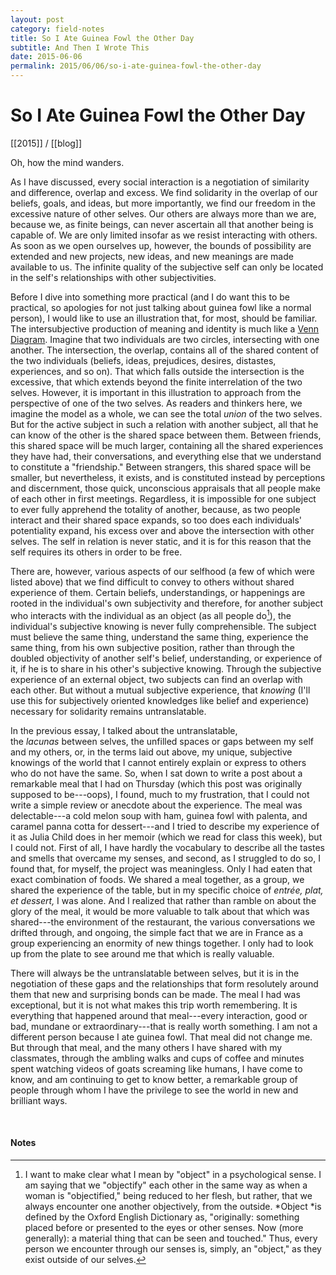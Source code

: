 ```yaml
---
layout: post
category: field-notes
title: So I Ate Guinea Fowl the Other Day
subtitle: And Then I Wrote This
date: 2015-06-06
permalink: 2015/06/06/so-i-ate-guinea-fowl-the-other-day
---
```


# So I Ate Guinea Fowl the Other Day

[[2015]] / [[blog]]

Oh, how the mind wanders.

As I have discussed, every social interaction is a negotiation of similarity and difference, overlap and excess. We find solidarity in the overlap of our beliefs, goals, and ideas, but more importantly, we find our freedom in the excessive nature of other selves. Our others are always more than we are, because we, as finite beings, can never ascertain all that another being is capable of. We are only limited insofar as we resist interacting with others. As soon as we open ourselves up, however, the bounds of possibility are extended and new projects, new ideas, and new meanings are made available to us. The infinite quality of the subjective self can only be located in the self's relationships with other subjectivities.

Before I dive into something more practical (and I do want this to be practical, so apologies for not just talking about guinea fowl like a normal person), I would like to use an illustration that, for most, should be familiar. The intersubjective production of meaning and identity is much like a [Venn Diagram](https://en.wikipedia.org/wiki/Venn_diagram). Imagine that two individuals are two circles, intersecting with one another. The intersection, the overlap, contains all of the shared content of the two individuals (beliefs, ideas, prejudices, desires, distastes, experiences, and so on). That which falls outside the intersection is the excessive, that which extends beyond the finite interrelation of the two selves. However, it is important in this illustration to approach from the perspective of one of the two selves. As readers and thinkers here, we imagine the model as a whole, we can see the total *union* of the two selves. But for the active subject in such a relation with another subject, all that he can know of the other is the shared space between them. Between friends, this shared space will be much larger, containing all the shared experiences they have had, their conversations, and everything else that we understand to constitute a "friendship." Between strangers, this shared space will be smaller, but nevertheless, it exists, and is constituted instead by perceptions and discernment, those quick, unconscious appraisals that all people make of each other in first meetings. Regardless, it is impossible for one subject to ever fully apprehend the totality of another, because, as two people interact and their shared space expands, so too does each individuals' potentiality expand, his excess over and above the intersection with other selves. The self in relation is never static, and it is for this reason that the self requires its others in order to be free.

There are, however, various aspects of our selfhood (a few of which were listed above) that we find difficult to convey to others without shared experience of them. Certain beliefs, understandings, or happenings are rooted in the individual's own subjectivity and therefore, for another subject who interacts with the individual as an object (as all people do[^1]), the individual's subjective knowing is never fully comprehensible. The subject must believe the same thing, understand the same thing, experience the same thing, from his own subjective position, rather than through the doubled objectivity of another self's belief, understanding, or experience of it, if he is to share in his other's subjective knowing. Through the subjective experience of an external object, two subjects can find an overlap with each other. But without a mutual subjective experience, that *knowing* (I'll use this for subjectively oriented knowledges like belief and experience) necessary for solidarity remains untranslatable.

In the previous essay, I talked about the untranslatable, the *lacunas* between selves, the unfilled spaces or gaps between my self and my others, or, in the terms laid out above, my unique, subjective knowings of the world that I cannot entirely explain or express to others who do not have the same. So, when I sat down to write a post about a remarkable meal that I had on Thursday (which this post was originally supposed to be---oops), I found, much to my frustration, that I could not write a simple review or anecdote about the experience. The meal was delectable---a cold melon soup with ham, guinea fowl with palenta, and caramel panna cotta for dessert---and I tried to describe my experience of it as Julia Child does in her memoir (which we read for class this week), but I could not. First of all, I have hardly the vocabulary to describe all the tastes and smells that overcame my senses, and second, as I struggled to do so, I found that, for myself, the project was meaningless. Only I had eaten that exact combination of foods. We shared a meal together, as a group, we shared the experience of the table, but in my specific choice of *entrée, plat, et dessert,* I was alone. And I realized that rather than ramble on about the glory of the meal, it would be more valuable to talk about that which was shared---the environment of the restaurant, the various conversations we drifted through, and ongoing, the simple fact that we are in France as a group experiencing an enormity of new things together. I only had to look up from the plate to see around me that which is really valuable.

There will always be the untranslatable between selves, but it is in the negotiation of these gaps and the relationships that form resolutely around them that new and surprising bonds can be made. The meal I had was exceptional, but it is not what makes this trip worth remembering. It is everything that happened around that meal---every interaction, good or bad, mundane or extraordinary---that is really worth something. I am not a different person because I ate guinea fowl. That meal did not change me. But through that meal, and the many others I have shared with my classmates, through the ambling walks and cups of coffee and minutes spent watching videos of goats screaming like humans, I have come to know, and am continuing to get to know better, a remarkable group of people through whom I have the privilege to see the world in new and brilliant ways.

<br>

#### Notes

[^1]: I want to make clear what I mean by "object" in a psychological sense. I am saying that we "objectify" each other in the same way as when a woman is "objectified," being reduced to her flesh, but rather, that we always encounter one another objectively, from the outside. *Object *is defined by the Oxford English Dictionary as, "originally: something placed before or presented to the eyes or other senses. Now (more generally): a material thing that can be seen and touched." Thus, every person we encounter through our senses is, simply, an "object," as they exist outside of our selves.
